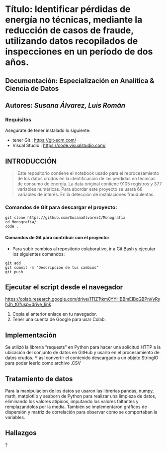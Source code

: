 # Título: Identificar pérdidas de energía no técnicas, mediante la reducción de casos de fraude, utilizando datos recopilados de inspecciones en un período de dos años.
## Documentación: Especialización en Analítica & Ciencia de Datos
## Autores: _Susana Álvarez, Luis Román_ 

### Requisitos

Asegúrate de tener instalado lo siguiente:

- tener Git : https://git-scm.com/
- Visual Studio : https://code.visualstudio.com/


## INTRODUCCIÓN

> Este repositorio contiene el notebook usado para el reprocesamiento de los datos crudos en la identificación de las perdidas no  técnicas de consumo de energía. La data original contiene 9105 registros y 377 variables numéricas. Para abordar este proyecto se usará 68 variables de interés. En la detección de instalaciones fraudulentas.

### Comandos de Git para descargar el proyecto:

```
git clone https://github.com/SusanaAlvarezC/Monografia
cd Monografia/
code .
```

#### Comandos de Git para contribuir con el proyecto:

* Para subir cambios al repositorio colaborativo, ir a Git Bash y ejecutar los siguientes comandos:
```
git add .
git commit -m "Descripción de tus cambios"
git push
```

## Ejecutar el script desde el navegador

https://colab.research.google.com/drive/1TIZTtkm0YYHBBmEIBcGBPnVyRyhJh_t0?usp=drive_link

1. Copia el anterior enlace en tu navegador.
2. Tener una cuenta de Google para usar Colab:


## Implementación

Se utilizó la librería “requests” en Python para hacer una solicitud HTTP a la ubicación del conjunto de datos en GitHub y usarlo en el procesamiento de datos crudos. Y así convertir el contenido descargado a un objeto StringIO para poder leerlo como archivo .CSV


## Tratamiento de datos

Para la manipulacion de los datos se usaron las librerias pandas, numpy, math, matplotlib y seaborn de Python para realizar una limpieza de datos, eliminando los valores atípicos, imputando los valores faltantes y remplazandolos por la media. También se implementaron gráficos de dispersión y matriz de correlación para observar como se comportaban la variables.   


## Hallazgos

?
